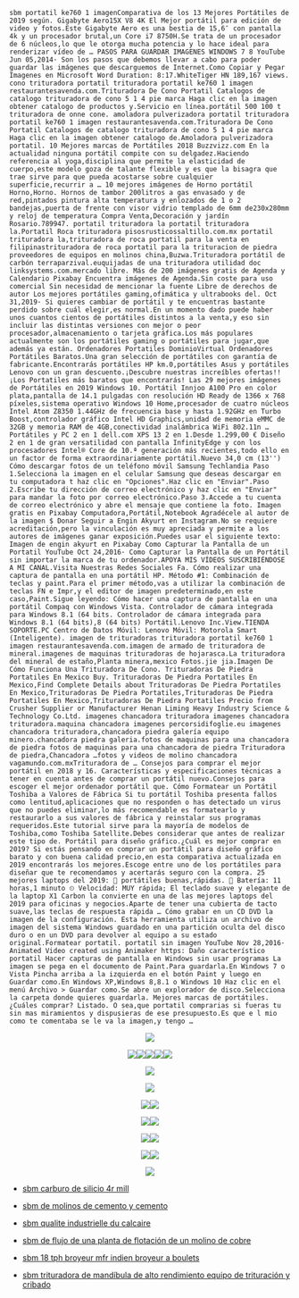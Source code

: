 
```
sbm portatil ke760 1 imagenComparativa de los 13 Mejores Portátiles de 2019 según. Gigabyte Aero15X V8 4K El Mejor portátil para edición de video y fotos.Este Gigabyte Aero es una bestia de 15,6″ con pantalla 4k y un procesador brutal,un Core i7 8750H.Se trata de un procesador de 6 núcleos,lo que le otorga mucha potencia y lo hace ideal para renderizar vídeo de … PASOS PARA GUARDAR IMAGENES WINDOWS 7 8 YouTube Jun 05,2014· Son los pasos que debemos llevar a cabo para poder guardar las imágenes que descarguemos de Internet.Como Copiar y Pegar Imagenes en Microsoft Word Duration: 8:17.WhiteTiger HN 189,167 views. cono trituradora portatil trituradora portatil ke760 1 imagen restaurantesavenda.com.Trituradora De Cono Portatil Catalogos de catalogo trituradora de cono 5 1 4 pie marca Haga clic en la imagen obtener catalogo de productos y.Servicio en línea.portátil 500 100 t trituradora de onne cone. amoladora pulverizadora portatil trituradora portatil ke760 1 imagen restaurantesavenda.com.Trituradora De Cono Portatil Catalogos de catalogo trituradora de cono 5 1 4 pie marca Haga clic en la imagen obtener catalogo de.Amoladora pulverizadora portatil. 10 Mejores marcas de Portátiles 2018 Buzzvizz.com En la actualidad ninguna portátil compite con su delgadez.Haciendo referencia al yoga,disciplina que permite la elasticidad de cuerpo,este modelo goza de talante flexible y es que la bisagra que trae sirve para que pueda acostarse sobre cualquier superficie,recurrir a … 10 mejores imágenes de Horno portátil Horno,Horno. Hornos de tambor 200litros a gas envasado y de red,pintados pintura alta temperatura y enlozados de 1 o 2 bandejas,puerta de frente con visor vidrio templado de 6mm de230x280mm y reloj de temperatura Compra Venta,Decoración y jardín Rosario.789947. portatil trituradora la portatil trituradora la.Portatil Roca trituradora pisosrusticossaltillo.com.mx portatil trituradora la,trituradora de roca portatil para la venta en filipinastrituradora de roca portatil para la trituracion de piedra proveedores de equipos en molinos china,Buzwa.Trituradora portátil de carbón terraparzival.euquijadas de una trituradora utilidad doc linksystems.com.mercado libre. Más de 200 imágenes gratis de Agenda y Calendario Pixabay Encuentra imágenes de Agenda.Sin coste para uso comercial Sin necesidad de mencionar la fuente Libre de derechos de autor Los mejores portátiles gaming,ofimática y ultrabooks del. Oct 31,2019· Si quieres cambiar de portátil y te encuentras bastante perdido sobre cuál elegir,es normal.En un momento dado puede haber unos cuantos cientos de portátiles distintos a la venta,y eso sin incluir las distintas versiones con mejor o peor procesador,almacenamiento o tarjeta gráfica.Los más populares actualmente son los portátiles gaming o portátiles para jugar,que además ya están. Ordenadores Portatiles DominioVirtual Ordenadores Portátiles Baratos.Una gran selección de portátiles con garantía de fabricante.Encontrarás portátiles HP km.0,portátiles Asus y portátiles Lenovo con un gran descuento.¡Descubre nuestras increíbles ofertas!! ¡Los Portatiles más baratos que encontrarás! Las 29 mejores imágenes de Portátiles en 2019 Windows 10. Portátil Innjoo A100 Pro en color plata,pantalla de 14.1 pulgadas con resolución HD Ready de 1366 x 768 píxeles,sistema operativo Windows 10 Home,procesador de cuatro núcleos Intel Atom Z8350 1.44GHz de frecuencia base y hasta 1.92GHz en Turbo Boost,controlador gráfico Intel HD Graphics,unidad de memoria eMMC de 32GB y memoria RAM de 4GB,conectividad inalámbrica WiFi 802.11n … Portátiles y PC 2 en 1 dell.com XPS 13 2 en 1.Desde 1.299,00 € Diseño 2 en 1 de gran versatilidad con pantalla InfinityEdge y con los procesadores Intel® Core de 10.ª generación más recientes,todo ello en un factor de forma extraordinariamente portátil.Nuevo 34,0 cm (13'') Cómo descargar fotos de un teléfono móvil Samsung Techlandia Paso 1.Selecciona la imagen en el celular Samsung que deseas descargar en tu computadora t haz clic en "Opciones".Haz clic en "Enviar".Paso 2.Escribe tu dirección de correo electrónico y haz clic en "Enviar" para mandar la foto por correo electrónico.Paso 3.Accede a tu cuenta de correo electrónico y abre el mensaje que contiene la foto. Imagen gratis en Pixabay Computadora,Portátil,Notebook Agradécele al autor de la imagen $ Donar Seguir a Engin Akyurt en Instagram.No se requiere acreditación,pero la vinculación es muy apreciada y permite a los autores de imágenes ganar exposición.Puedes usar el siguiente texto: Imagen de engin akyurt en Pixabay Como Capturar la Pantalla de un Portatil YouTube Oct 24,2016· Como Capturar la Pantalla de un Portátil sin importar la marca de tu ordenador.APOYA MIS VÍDEOS SUSCRIBIÉNDOSE A MI CANAL.Visita Nuestras Redes Sociales Fa. Cómo realizar una captura de pantalla en una portátil HP. Método #1: Combinación de teclas y paint.Para el primer método,vas a utilizar la combinación de teclas FN e Impr,y el editor de imagen predeterminado,en este caso,Paint.Sigue leyendo: Cómo hacer una captura de pantalla en una portátil Compaq con Windows Vista. Controlador de cámara integrada para Windows 8.1 (64 bits. Controlador de cámara integrada para Windows 8.1 (64 bits),8 (64 bits) Portátil.Lenovo Inc.View.TIENDA SOPORTE.PC Centro de Datos Móvil: Lenovo Móvil: Motorola Smart (Inteligente). imagen de trituradoras trituradora portatil ke760 1 imagen restaurantesavenda.com.imagen de armado de trituradora de mineral.imagenes de maquinas trituradoras de hojarasca.La trituradora del mineral de estaño,Planta minera,mexico Fotos.jie jia.Imagen De Cómo Funciona Una Trituradora De Cono. Trituradoras De Piedra Portatiles En Mexico Buy. Trituradoras De Piedra Portatiles En Mexico,Find Complete Details about Trituradoras De Piedra Portatiles En Mexico,Trituradoras De Piedra Portatiles,Trituradoras De Piedra Portatiles En Mexico,Trituradoras De Piedra Portatiles Precio from Crusher Supplier or Manufacturer Henan Liming Heavy Industry Science & Technology Co.Ltd. imagenes chancadora trituradora imagenes chancadora trituradora.maquina chancadora imagenes percorsidifoglie.eu imagenes chancadora trituradora,chancadora piedra galería equipo minero.chancadora piedra galeria.fotos de maquinas para una chancadora de piedra fotos de maquinas para una chancadora de piedra Trituradora de piedra,Chancadora …fotos y videos de molino chancadora vagamundo.com.mxTrituradora de … Consejos para comprar el mejor portátil en 2018 y 16. Características y especificaciones técnicas a tener en cuenta antes de comprar un portátil nuevo.Consejos para escoger el mejor ordenador portátil que. Cómo Formatear un Portátil Toshiba a Valores de Fábrica Si tu portátil Toshiba presenta fallos como lentitud,aplicaciones que no responden o has detectado un virus que no puedes eliminar,lo más recomendable es formatearlo y restaurarlo a sus valores de fábrica y reinstalar sus programas requeridos.Este tutorial sirve para la mayoría de modelos de Toshiba,como Toshiba Satellite.Debes considerar que antes de realizar este tipo de. Portátil para diseño gráfico.¿Cuál es mejor comprar en 2019? Si estás pensando en comprar un portátil para diseño gráfico barato y con buena calidad precio,en esta comparativa actualizada en 2019 encontrarás los mejores.Escoge entre uno de los portátiles para diseñar que te recomendamos y acertarás seguro con la compra. 25 mejores laptops del 2019: 🥇 portátiles buenas,rápidas. 🔋 Batería: 11 horas,1 minuto ⏲ Velocidad: MUY rápida; El teclado suave y elegante de la laptop X1 Carbon la convierte en una de las mejores laptops del 2019 para oficinas y negocios.Aparte de tener una cubierta de tacto suave,las teclas de respuesta rápida … Cómo grabar en un CD DVD la imagen de la configuración. Esta herramienta utiliza un archivo de imagen del sistema Windows guardado en una partición oculta del disco duro o en un DVD para devolver al equipo a su estado original.Formatear portatil. portatil sin imagen YouTube Nov 28,2016· Animated Video created using Animaker https: Daño característico portatil Hacer capturas de pantalla en Windows sin usar programas La imagen se pega en el documento de Paint.Para guardarla.En Windows 7 o Vista Pincha arriba a la izquierda en el botón Paint y luego en Guardar como.En Windows XP,Windows 8,8.1 o Windows 10 Haz clic en el menú Archivo > Guardar como.Se abre un explorador de disco.Selecciona la carpeta donde quieres guardarla. Mejores marcas de portátiles.¿Cuáles comprar? Listado. O sea,que portatil comprarias si fueras tu sin mas miramientos y dispusieras de ese presupuesto.Es que e l mio como te comentaba se le va la imagen,y tengo … 
```

<div align="center">

<a href="https://es-crusher.shibang-china.com/github&k=sbm+portatil+ke760+1+imagen"><img src="https://static.shibang-china.com/es/crusher/logo.jpg"></a>

<a href="https://es-crusher.shibang-china.com/github&k=sbm+portatil+ke760+1+imagen"><img src="https://static.shibang-china.com/es/crusher/index.jpg"></a><a href="https://es-crusher.shibang-china.com/material.htmlgithub&k=sbm+portatil+ke760+1+imagen"><img src="https://static.shibang-china.com/es/crusher/material.jpg"></a><a href="https://es-crusher.shibang-china.com/application.htmlgithub&k=sbm+portatil+ke760+1+imagen"><img src="https://static.shibang-china.com/es/crusher/application.jpg"></a><a href="https://es-crusher.shibang-china.com/aboutus.htmlgithub&k=sbm+portatil+ke760+1+imagen"><img src="https://static.shibang-china.com/es/crusher/aboutus.jpg"></a><a href="https://es-crusher.shibang-china.com/contact.htmlgithub&k=sbm+portatil+ke760+1+imagen"><img src="https://static.shibang-china.com/es/crusher/contact.jpg"></a>

<a href="https://es-crusher.shibang-china.com/github&k=sbm+portatil+ke760+1+imagen"><img src="https://static.shibang-china.com/es/crusher/banner.jpg"></a>

<a href="https://swt.shibang-china.com/github&k=sbm+portatil+ke760+1+imagen"><img src="https://static.shibang-china.com/es/crusher/text.jpg"></a>

<a href="https://swt.shibang-china.com/github&k=sbm+portatil+ke760+1+imagen"><img src="https://static.shibang-china.com/es/crusher/chat.jpg"></a><a href="https://es-crusher.shibang-china.com/contact.htmlgithub&k=sbm+portatil+ke760+1+imagen"><img src="https://static.shibang-china.com/es/crusher/message.jpg"></a>

<a href="https://es-crusher.shibang-china.com/products/pe.htmlgithub&k=sbm+portatil+ke760+1+imagen"><img src="https://static.shibang-china.com/es/crusher/pe.jpg"></a><a href="https://es-crusher.shibang-china.com/products/pf.htmlgithub&k=sbm+portatil+ke760+1+imagen"><img src="https://static.shibang-china.com/es/crusher/pf.jpg"></a>

<a href="https://es-crusher.shibang-china.com/products/hpt.htmlgithub&k=sbm+portatil+ke760+1+imagen"><img src="https://static.shibang-china.com/es/crusher/hpt.jpg"></a><a href="https://es-crusher.shibang-china.com/products/vsi.htmlgithub&k=sbm+portatil+ke760+1+imagen"><img src="https://static.shibang-china.com/es/crusher/vsi.jpg"></a>

<a href="https://es-crusher.shibang-china.com/products/klv.htmlgithub&k=sbm+portatil+ke760+1+imagen"><img src="https://static.shibang-china.com/es/crusher/klv.jpg"></a><a href="https://es-crusher.shibang-china.com/products/portable.htmlgithub&k=sbm+portatil+ke760+1+imagen"><img src="https://static.shibang-china.com/es/crusher/portable.jpg"></a>

<a href="https://swt.shibang-china.com/github&k=sbm+portatil+ke760+1+imagen"><img src="https://static.shibang-china.com/es/crusher/case.jpg"></a>

</div>


* [sbm carburo de silicio 4r mill](sbm%20carburo%20de%20silicio%204r%20mill.md)

* [sbm de molinos de cemento y cemento](sbm%20de%20molinos%20de%20cemento%20y%20cemento.md)

* [sbm qualite industrielle du calcaire](sbm%20qualite%20industrielle%20du%20calcaire.md)

* [sbm de flujo de una planta de flotación de un molino de cobre](sbm%20de%20flujo%20de%20una%20planta%20de%20flotaci%C3%B3n%20de%20un%20molino%20de%20cobre.md)

* [sbm 18 tph broyeur mfr indien broyeur a boulets](sbm%2018%20tph%20broyeur%20mfr%20indien%20broyeur%20a%20boulets.md)

* [sbm trituradora de mandíbula de alto rendimiento equipo de trituración y cribado](sbm%20trituradora%20de%20mand%C3%ADbula%20de%20alto%20rendimiento%20equipo%20de%20trituraci%C3%B3n%20y%20cribado.md)
